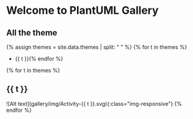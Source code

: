 # Welcome to PlantUML Gallery

## All the theme
{% assign themes = site.data.themes | split: " " %}
{% for t in themes %}
* {{ t }}{% endfor %}

{% for t in themes %}
## {{ t }}
![Alt text](gallery/img/Activity-{{ t }}.svg){:class="img-responsive"}
{% endfor %}
